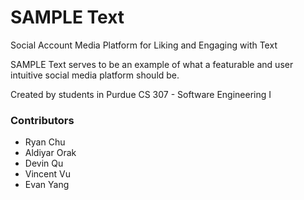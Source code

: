 # SAMPLE Text
Social Account Media Platform for Liking and Engaging with Text

SAMPLE Text serves to be an example of what a featurable and user intuitive social media platform should be.

Created by students in Purdue CS 307 - Software Engineering I

### Contributors
- Ryan Chu
- Aldiyar Orak
- Devin Qu
- Vincent Vu
- Evan Yang
